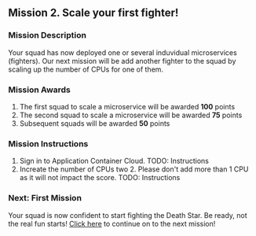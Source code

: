 ## Mission 2. Scale your first fighter! ##

### Mission Description ###

Your squad has now deployed one or several induvidual microservices (fighters). Our next mission will be add another fighter to the squad by scaling up the number of CPUs for one of them. 

### Mission Awards ###

1. The first squad to scale a microservice will be awarded **100** points
2. The second squad to scale a microservice will be awarded **75** points
3. Subsequent squads will be awarded **50** points

### Mission Instructions ###

1. Sign in to Application Container Cloud. TODO: Instructions
2. Increate the number of CPUs two 2. Please don't add more than 1 CPU as it will not impact the score. TODO: Instructions

### Next: First Mission ###

Your squad is now confident to start fighting the Death Star. Be ready, not the real fun starts! [Click here](shield.md) to continue on to the next mission!
